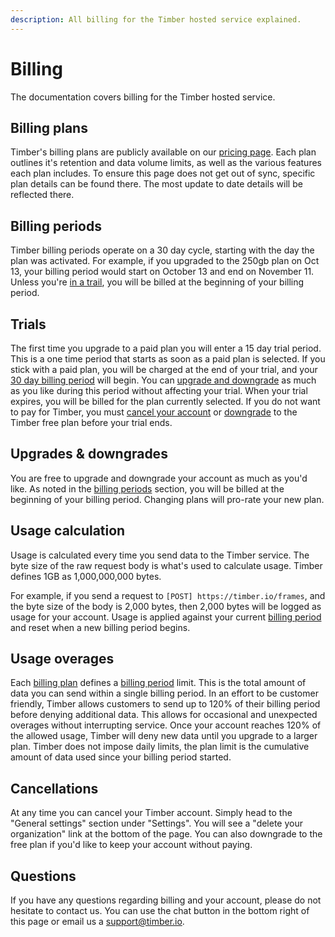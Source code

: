 ```yaml
---
description: All billing for the Timber hosted service explained.
---
```

# Billing

The documentation covers billing for the Timber hosted service.

## Billing plans

Timber's billing plans are publicly available on our [pricing page](/pricing). Each plan outlines it's retention and data volume limits, as well as the various features each plan includes. To ensure this page does not get out of sync, specific plan details can be found there. The most update to date details will be reflected there.

## Billing periods

Timber billing periods operate on a 30 day cycle, starting with the day the plan was activated. For example, if you upgraded to the 250gb plan on Oct 13, your billing period would start on October 13 and end on November 11. Unless you're [in a trail](#trials), you will be billed at the beginning of your billing period.

## Trials

The first time you upgrade to a paid plan you will enter a 15 day trial period. This is a one time period that starts as soon as a paid plan is selected. If you stick with a paid plan, you will be charged at the end of your trial, and your [30 day billing period](#billing-periods) will begin. You can [upgrade and downgrade](#upgrades-&-downgrades) as much as you like during this period without affecting your trial. When your trial expires, you will be billed for the plan currently selected. If you do not want to pay for Timber, you must [cancel your account](#cancellations) or [downgrade](#upgrades-&-downgrades) to the Timber free plan before your trial ends.

## Upgrades & downgrades

You are free to upgrade and downgrade your account as much as you'd like. As noted in the [billing periods](#billing-periods) section, you will be billed at the beginning of your billing period. Changing plans will pro-rate your new plan.

## Usage calculation

Usage is calculated every time you send data to the Timber service. The byte size of the raw request body is what's used to calculate usage. Timber defines 1GB as 1,000,000,000 bytes.

For example, if you send a request to `[POST] https://timber.io/frames`, and the byte size of the body is 2,000 bytes, then 2,000 bytes will be logged as usage for your account. Usage is applied against your current [billing period](#billing-periods) and reset when a new billing period begins.

## Usage overages

Each [billing plan](#billing-plans) defines a [billing period](#billing-periods) limit. This is the total amount of data you can send within a single billing period. In an effort to be customer friendly, Timber allows customers to send up to 120% of their billing period before denying additional data. This allows for occasional and unexpected overages without interrupting service. Once your account reaches 120% of the allowed usage, Timber will deny new data until you upgrade to a larger plan. Timber does not impose daily limits, the plan limit is the cumulative amount of data used since your billing period started.

## Cancellations

At any time you can cancel your Timber account. Simply head to the "General settings" section under "Settings". You will see a "delete your organization" link at the bottom of the page. You can also downgrade to the free plan if you'd like to keep your account without paying.

## Questions

If you have any questions regarding billing and your account, please do not hesitate to contact us. You can use the chat button in the bottom right of this page or email us a [support@timber.io](mailto:support@timber.io).
